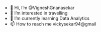 - 👋 Hi, I’m @VigneshGnanasekar
- 👀 I’m interested in travelling 
- 🌱 I’m currently learning Data Analytics
- 📫 How to reach me vickysekar94@gmail 

<!---
VigneshGnanasekar/VigneshGnanasekar is a ✨ special ✨ repository because its `README.md` (this file) appears on your GitHub profile.
You can click the Preview link to take a look at your changes.
--->
